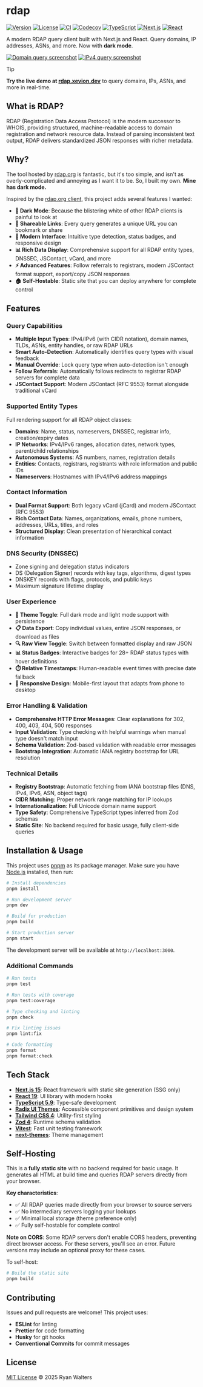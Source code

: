 # rdap

[![Version][badge-version]][npm]
[![License][badge-license]][license]
[![CI][badge-ci]][ci-workflow]
[![Codecov][badge-codecov]][codecov]
[![TypeScript][badge-typescript]][typescript]
[![Next.js][badge-nextjs]][nextjs]
[![React][badge-react]][react]

[badge-version]: https://img.shields.io/badge/version-0.9.0-blue
[badge-license]: https://img.shields.io/badge/license-MIT-green
[badge-ci]: https://github.com/Xevion/rdap/actions/workflows/ci.yml/badge.svg
[badge-codecov]: https://codecov.io/gh/Xevion/rdap/branch/master/graph/badge.svg
[badge-typescript]: https://img.shields.io/badge/TypeScript-5.9-blue
[badge-nextjs]: https://img.shields.io/badge/Next.js-15.5-black
[badge-react]: https://img.shields.io/badge/React-19.2-blue

A modern RDAP query client built with Next.js and React. Query domains, IP addresses, ASNs, and more. Now with **dark mode**.

[![Domain query screenshot](.media/domain.png)][live-demo]
[![IPv4 query screenshot](.media/ipv4.png)][live-demo]

> [!TIP]
> **Try the live demo at [rdap.xevion.dev][live-demo]** to query domains, IPs, ASNs, and more in real-time.

## What is RDAP?

RDAP (Registration Data Access Protocol) is the modern successor to WHOIS, providing structured, machine-readable access to domain registration and network resource data. Instead of parsing inconsistent text output, RDAP delivers standardized JSON responses with richer metadata.

## Why?

The tool hosted by [rdap.org][rdap-client] is fantastic, but it's too simple, and isn't as overly-complicated and annoying as I want it to be. So, I built my own. **Mine has dark mode.**

Inspired by the [rdap.org client][rdap-client], this project adds several features I wanted:

- **🌙 Dark Mode**: Because the blistering white of other RDAP clients is painful to look at
- **🔗 Shareable Links**: Every query generates a unique URL you can bookmark or share
- **🎨 Modern Interface**: Intuitive type detection, status badges, and responsive design
- **📊 Rich Data Display**: Comprehensive support for all RDAP entity types, DNSSEC, JSContact, vCard, and more
- **⚡ Advanced Features**: Follow referrals to registrars, modern JSContact format support, export/copy JSON responses
- **🏠 Self-Hostable**: Static site that you can deploy anywhere for complete control

## Features

### Query Capabilities

- **Multiple Input Types**: IPv4/IPv6 (with CIDR notation), domain names, TLDs, ASNs, entity handles, or raw RDAP URLs
- **Smart Auto-Detection**: Automatically identifies query types with visual feedback
- **Manual Override**: Lock query type when auto-detection isn't enough
- **Follow Referrals**: Automatically follows redirects to registrar RDAP servers for complete data
- **JSContact Support**: Modern JSContact (RFC 9553) format alongside traditional vCard

### Supported Entity Types

Full rendering support for all RDAP object classes:

- **Domains**: Name, status, nameservers, DNSSEC, registrar info, creation/expiry dates
- **IP Networks**: IPv4/IPv6 ranges, allocation dates, network types, parent/child relationships
- **Autonomous Systems**: AS numbers, names, registration details
- **Entities**: Contacts, registrars, registrants with role information and public IDs
- **Nameservers**: Hostnames with IPv4/IPv6 address mappings

### Contact Information

- **Dual Format Support**: Both legacy vCard (jCard) and modern JSContact (RFC 9553)
- **Rich Contact Data**: Names, organizations, emails, phone numbers, addresses, URLs, titles, and roles
- **Structured Display**: Clean presentation of hierarchical contact information

### DNS Security (DNSSEC)

- Zone signing and delegation status indicators
- DS (Delegation Signer) records with key tags, algorithms, digest types
- DNSKEY records with flags, protocols, and public keys
- Maximum signature lifetime display

### User Experience

- **🎨 Theme Toggle**: Full dark mode and light mode support with persistence
- **📋 Data Export**: Copy individual values, entire JSON responses, or download as files
- **🔍 Raw View Toggle**: Switch between formatted display and raw JSON
- **📊 Status Badges**: Interactive badges for 28+ RDAP status types with hover definitions
- **⏱️ Relative Timestamps**: Human-readable event times with precise date fallback
- **📱 Responsive Design**: Mobile-first layout that adapts from phone to desktop

### Error Handling & Validation

- **Comprehensive HTTP Error Messages**: Clear explanations for 302, 400, 403, 404, 500 responses
- **Input Validation**: Type checking with helpful warnings when manual type doesn't match input
- **Schema Validation**: Zod-based validation with readable error messages
- **Bootstrap Integration**: Automatic IANA registry bootstrap for URL resolution

### Technical Details

- **Registry Bootstrap**: Automatic fetching from IANA bootstrap files (DNS, IPv4, IPv6, ASN, object tags)
- **CIDR Matching**: Proper network range matching for IP lookups
- **Internationalization**: Full Unicode domain name support
- **Type Safety**: Comprehensive TypeScript types inferred from Zod schemas
- **Static Site**: No backend required for basic usage, fully client-side queries

## Installation & Usage

This project uses [pnpm][pnpm] as its package manager. Make sure you have [Node.js][nodejs] installed, then run:

```bash
# Install dependencies
pnpm install

# Run development server
pnpm dev

# Build for production
pnpm build

# Start production server
pnpm start
```

The development server will be available at `http://localhost:3000`.

### Additional Commands

```bash
# Run tests
pnpm test

# Run tests with coverage
pnpm test:coverage

# Type checking and linting
pnpm check

# Fix linting issues
pnpm lint:fix

# Code formatting
pnpm format
pnpm format:check
```

## Tech Stack

- **[Next.js 15][nextjs]**: React framework with static site generation (SSG only)
- **[React 19][react]**: UI library with modern hooks
- **[TypeScript 5.9][typescript]**: Type-safe development
- **[Radix UI Themes][radix]**: Accessible component primitives and design system
- **[Tailwind CSS 4][tailwind]**: Utility-first styling
- **[Zod 4][zod]**: Runtime schema validation
- **[Vitest][vitest]**: Fast unit testing framework
- **[next-themes][next-themes]**: Theme management

## Self-Hosting

This is a **fully static site** with no backend required for basic usage. It generates all HTML at build time and queries RDAP servers directly from your browser.

**Key characteristics**:

- ✅ All RDAP queries made directly from your browser to source servers
- ✅ No intermediary servers logging your lookups
- ✅ Minimal local storage (theme preference only)
- ✅ Fully self-hostable for complete control

**Note on CORS**: Some RDAP servers don't enable CORS headers, preventing direct browser access. For these servers, you'll see an error. Future versions may include an optional proxy for these cases.

To self-host:

```bash
# Build the static site
pnpm build
```

## Contributing

Issues and pull requests are welcome! This project uses:

- **ESLint** for linting
- **Prettier** for code formatting
- **Husky** for git hooks
- **Conventional Commits** for commit messages

## License

[MIT License][license] © 2025 Ryan Walters

<!-- Links -->

[live-demo]: https://rdap.xevion.dev
[rdap-client]: https://client.rdap.org
[ci-workflow]: https://github.com/Xevion/rdap/actions/workflows/ci.yml
[codecov]: https://codecov.io/gh/Xevion/rdap
[pnpm]: https://pnpm.io/
[nodejs]: https://nodejs.org
[nextjs]: https://nextjs.org
[react]: https://react.dev
[typescript]: https://www.typescriptlang.org
[radix]: https://www.radix-ui.com
[tailwind]: https://tailwindcss.com
[zod]: https://zod.dev
[vitest]: https://vitest.dev
[next-themes]: https://github.com/pacocoursey/next-themes
[license]: LICENSE
[npm]: https://www.npmjs.com/package/rdap
